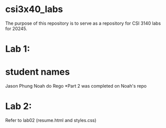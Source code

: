# csi3x40_labs
The purpose of this repository is to serve as a repository for CSI 3140 labs for 20245.

# Lab 1:
# student names
Jason Phung
Noah do Rego
*Part 2 was completed on Noah's repo

# Lab 2:
Refer to lab02 (resume.html and styles.css)
